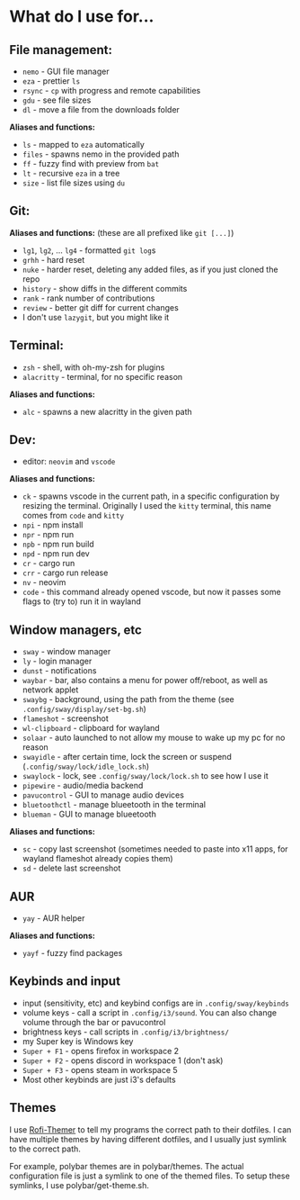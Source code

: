 # What do I use for...

## File management:
- `nemo` - GUI file manager
- `eza` - prettier `ls`
- `rsync` - `cp` with progress and remote capabilities
- `gdu` - see file sizes
- `dl` - move a file from the downloads folder

**Aliases and functions:**
- `ls` - mapped to `eza` automatically
- `files` - spawns nemo in the provided path
- `ff` - fuzzy find with preview from `bat`
- `lt` - recursive `eza` in a tree
- `size` - list file sizes using `du`

## Git:
**Aliases and functions:** (these are all prefixed like `git [...]`)
- `lg1`, `lg2`, ... `lg4` - formatted `git log`s
- `grhh` - hard reset
- `nuke` - harder reset, deleting any added files, as if you just cloned the repo
- `history` - show diffs in the different commits
- `rank` - rank number of contributions
- `review` - better git diff for current changes
- I don't use `lazygit`, but you might like it

## Terminal:
- `zsh` - shell, with oh-my-zsh for plugins
- `alacritty` - terminal, for no specific reason

**Aliases and functions:**
- `alc` - spawns a new alacritty in the given path

## Dev:
- editor: `neovim` and `vscode`

**Aliases and functions:**
- `ck` - spawns vscode in the current path, in a specific configuration by resizing the terminal. Originally I used the `kitty` terminal, this name comes from `code` and `kitty`
- `npi` - npm install
- `npr` - npm run
- `npb` - npm run build
- `npd` - npm run dev
- `cr` - cargo run
- `crr` - cargo run release
- `nv` - neovim
- `code` - this command already opened vscode, but now it passes some flags to (try to) run it in wayland

## Window managers, etc
- `sway` - window manager
- `ly` - login manager
- `dunst` - notifications
- `waybar` - bar, also contains a menu for power off/reboot, as well as network applet
- `swaybg` - background, using the path from the theme (see `.config/sway/display/set-bg.sh`)
- `flameshot` - screenshot
- `wl-clipboard` - clipboard for wayland
- `solaar` - auto launched to not allow my mouse to wake up my pc for no reason
- `swayidle` - after certain time, lock the screen or suspend (`.config/sway/lock/idle_lock.sh`)
- `swaylock` - lock, see `.config/sway/lock/lock.sh` to see how I use it
- `pipewire` - audio/media backend
- `pavucontrol` - GUI to manage audio devices
- `bluetoothctl` - manage blueetooth in the terminal
- `blueman` - GUI to manage blueetooth

**Aliases and functions:**
- `sc` - copy last screenshot (sometimes needed to paste into x11 apps, for wayland flameshot already copies them)
- `sd` - delete last screenshot

## AUR
- `yay` - AUR helper

**Aliases and functions:**
- `yayf` - fuzzy find packages

## Keybinds and input
- input (sensitivity, etc) and keybind configs are in `.config/sway/keybinds`
- volume keys - call a script in `.config/i3/sound`. You can also change volume through the bar or pavucontrol
- brightness keys - call scripts in `.config/i3/brightness/`
- my Super key is Windows key
- `Super + F1` - opens firefox in workspace 2
- `Super + F2` - opens discord in workspace 1 (don't ask)
- `Super + F3` - opens steam in workspace 5
- Most other keybinds are just i3's defaults

## Themes

I use [Rofi-Themer](https://github.com/IVSOP/Rofi-Themer.git) to tell my programs the correct path to their dotfiles. I can have multiple themes by having different dotfiles, and I usually just symlink to the correct path.

For example, polybar themes are in polybar/themes. The actual configuration file is just a symlink to one of the themed files.
To setup these symlinks, I use polybar/get-theme.sh.
